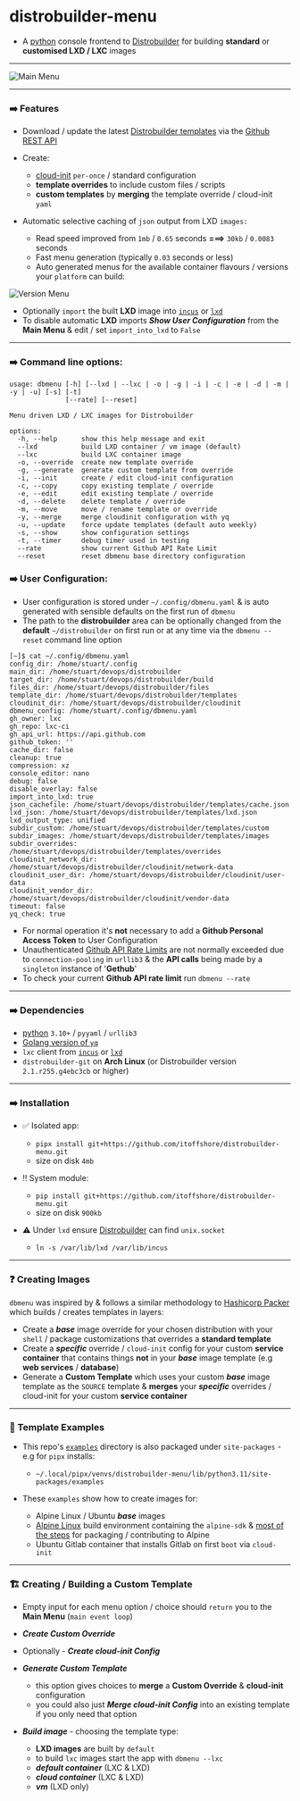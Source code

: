 # distrobuilder-menu
* A [python](https://www.python.org/) console frontend to [Distrobuilder](https://linuxcontainers.org/distrobuilder/docs/latest/) for building **standard** or **customised LXD / LXC** images

---

![Main Menu](https://github.com/itoffshore/distrobuilder-menu/assets/1141947/f95e8f23-31fd-4bba-935a-8edd96b8166e)

---
              
### :arrow_right: Features
* Download / update the latest [Distrobuilder templates](https://github.com/lxc/lxc-ci/tree/main/images) via the [Github REST API](https://docs.github.com/en/rest)
* Create:
   - [cloud-init](https://cloudinit.readthedocs.io) `per-once` / standard configuration
   - **template overrides** to include custom files / scripts
   - **custom templates** by **merging** the template override / cloud-init `yaml`
* Automatic selective caching of `json` output from LXD `images:`
  
   - Read speed improved from `1mb` / `0.65` seconds **===>** `30kb` / `0.0083` seconds
   - Fast menu generation (typically `0.03` seconds or less)
   - Auto generated menus for the available container flavours / versions your `platform` can build:

![Version Menu](https://github.com/itoffshore/distrobuilder-menu/assets/1141947/3bb804a2-765d-4cb6-b61a-148363a19fb2)

* Optionally `import` the built **LXD** image into [`incus`](https://github.com/lxc/incus) or [`lxd`](https://ubuntu.com/lxd)
* To disable automatic **LXD** imports **_Show User Configuration_** from the **Main Menu** & edit / set `import_into_lxd` to `False`

--- 
### :arrow_right: Command line options:
```
usage: dbmenu [-h] [--lxd | --lxc | -o | -g | -i | -c | -e | -d | -m | -y | -u] [-s] [-t]
              [--rate] [--reset]

Menu driven LXD / LXC images for Distrobuilder

options:
  -h, --help      show this help message and exit
  --lxd           build LXD container / vm image (default)
  --lxc           build LXC container image
  -o, --override  create new template override
  -g, --generate  generate custom template from override
  -i, --init      create / edit cloud-init configuration
  -c, --copy      copy existing template / override
  -e, --edit      edit existing template / override
  -d, --delete    delete template / override
  -m, --move      move / rename template or override
  -y, --merge     merge cloudinit configuration with yq
  -u, --update    force update templates (default auto weekly)
  -s, --show      show configuration settings
  -t, --timer     debug timer used in testing
  --rate          show current Github API Rate Limit
  --reset         reset dbmenu base directory configuration
```
### :arrow_right: User Configuration:
* User configuration is stored under `~/.config/dbmenu.yaml` & is auto generated with sensible defaults on the first run of `dbmenu`
* The path to the **distrobuilder** area can be optionally changed from the **default** `~/distrobuilder` on first run or at any time via the `dbmenu --reset` command line option
```
[~]$ cat ~/.config/dbmenu.yaml
config_dir: /home/stuart/.config
main_dir: /home/stuart/devops/distrobuilder
target_dir: /home/stuart/devops/distrobuilder/build
files_dir: /home/stuart/devops/distrobuilder/files
template_dir: /home/stuart/devops/distrobuilder/templates
cloudinit_dir: /home/stuart/devops/distrobuilder/cloudinit
dbmenu_config: /home/stuart/.config/dbmenu.yaml
gh_owner: lxc
gh_repo: lxc-ci
gh_api_url: https://api.github.com
github_token: ''
cache_dir: false
cleanup: true
compression: xz
console_editor: nano
debug: false
disable_overlay: false
import_into_lxd: true
json_cachefile: /home/stuart/devops/distrobuilder/templates/cache.json
lxd_json: /home/stuart/devops/distrobuilder/templates/lxd.json
lxd_output_type: unified
subdir_custom: /home/stuart/devops/distrobuilder/templates/custom
subdir_images: /home/stuart/devops/distrobuilder/templates/images
subdir_overrides: /home/stuart/devops/distrobuilder/templates/overrides
cloudinit_network_dir: /home/stuart/devops/distrobuilder/cloudinit/network-data
cloudinit_user_dir: /home/stuart/devops/distrobuilder/cloudinit/user-data
cloudinit_vendor_dir: /home/stuart/devops/distrobuilder/cloudinit/vendor-data
timeout: false
yq_check: true
```
* For normal operation it's **not** necessary to add a **Github Personal Access Token** to User Configuration
* Unauthenticated [Github API Rate Limits](https://docs.github.com/en/rest/rate-limit?apiVersion=2022-11-28) are not normally exceeded due to `connection-pooling` in `urllib3` & the **API calls** being made by a `singleton` instance of '**Gethub**'
* To check your current **Github API rate limit** run `dbmenu --rate`  
---

### :arrow_right: Dependencies
* [python](https://www.python.org/) `3.10+` / `pyyaml` / `urllib3`
* [Golang version of `yq`](https://github.com/mikefarah/yq)
* `lxc` client from [`incus`](https://github.com/lxc/incus) or [`lxd`](https://ubuntu.com/lxd)
* `distrobuilder-git` on **Arch Linux** (or Distrobuilder version `2.1.r255.g4ebc3cb` or higher)

---

### :arrow_right: Installation
* ✅ Isolated app:

   - `pipx install git+https://github.com/itoffshore/distrobuilder-menu.git`
   - size on disk `4mb`

* ‼️ System module:
  
   - `pip install git+https://github.com/itoffshore/distrobuilder-menu.git`
   - size on disk `900kb`

* ⚠️ Under `lxd` ensure [Distrobuilder](https://linuxcontainers.org/distrobuilder/docs/latest/) can find `unix.socket`
  
   - `ln -s /var/lib/lxd /var/lib/incus`
 
---

### ❓ Creating Images

`dbmenu` was inspired by & follows a similar methodology to [Hashicorp Packer](https://www.packer.io/) which builds / creates templates in layers:

* Create a **_base_** image override for your chosen distribution with your `shell` / package customizations that overrides a **standard template**
* Create a **_specific_** override / `cloud-init` config for your custom **service container** that contains things **not** in your **_base_** image template (e.g **web services** / **database**)
* Generate a **Custom Template** which uses your custom **_base_** image template as the `SOURCE` template & **merges** your **_specific_** overrides / cloud-init for your custom **service container**

---

### 📰 Template Examples
* This repo's [`examples`](https://github.com/itoffshore/distrobuilder-menu/tree/main/examples) directory is also packaged under `site-packages` - e.g for `pipx` installs:

   - `~/.local/pipx/venvs/distrobuilder-menu/lib/python3.11/site-packages/examples`
    
* These `examples` show how to create images for:
  
   - Alpine Linux / Ubuntu **_base_** images
   - [Alpine Linux](https://alpinelinux.org/) build environment containing the `alpine-sdk` & [most of the steps](https://wiki.alpinelinux.org/wiki/Creating_an_Alpine_package#Setup_your_system_and_account) for packaging / contributing to Alpine
   - Ubuntu Gitlab container that installs Gitlab on first `boot` via `cloud-init`
 
---
   
### 🏗️ Creating / Building a Custom Template

* Empty input for each menu option / choice should `return` you to the **Main Menu** (`main event loop`)

* **_Create Custom Override_**
* Optionally - **_Create cloud-init Config_**
* **_Generate Custom Template_**

   - this option gives choices to **merge** a **Custom Override** & **cloud-init** configuration
   - you could also just **_Merge cloud-init Config_** into an existing template if you only need that option
    
* **_Build image_** - choosing the template type:

   - **LXD images** are built by `default`
   - to build `lxc` images start the app with `dbmenu --lxc` 
   - **_default container_** (LXC & LXD)
   - **_cloud container_** (LXC & LXD)
   - **_vm_** (LXD only)   
